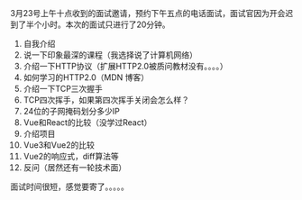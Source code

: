 3月23号上午十点收到的面试邀请，预约下午五点的电话面试，面试官因为开会迟到了半个小时。本次的面试只进行了20分钟。

1. 自我介绍
2. 说一下印象最深的课程（我选择说了计算机网络）
3. 介绍一下HTTP协议（扩展HTTP2.0被质问教材没有。。。。）
4. 如何学习的HTTP2.0（MDN 博客）
5. 介绍一下TCP三次握手
6. TCP四次挥手，如果第四次挥手关闭会怎么样？
7. 24位的子网掩码划分多少IP
8. Vue和React的比较（没学过React）
9. 介绍项目
10. Vue3和Vue2的比较
11. Vue2的响应式，diff算法等
12. 反问（居然还有一轮技术面）

面试时间很短，感觉要寄了。。。。。